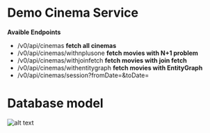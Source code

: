 # Demo Cinema Service

<b>Avaible Endpoints</b><br/>

- /v0/api/cinemas <b>fetch all cinemas</b>
- /v0/api/cinemas/withnplusone <b>fetch movies with N+1 problem</b>
- /v0/api/cinemas/withjoinfetch <b>fetch movies with join fetch</b>
- /v0/api/cinemas/withentitygraph <b>fetch movies with EntityGraph</b>
- /v0/api/cinemas/session?fromDate=&toDate=


# Database model
![alt text](https://user-images.githubusercontent.com/5489746/60008832-6e78ce00-967d-11e9-99af-852480842634.png)

